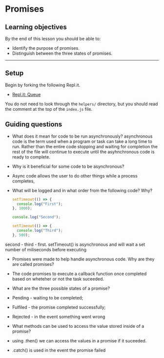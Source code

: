 # Promises

## Learning objectives

By the end of this lesson you should be able to:

- Identify the purpose of promises.
- Distinguish between the three states of promises.

---

## Setup

Begin by forking the following Repl.it.

- [Repl.it: Queue](https://replit.com/@Pursuit/Promises-Queue)

You do not need to look through the `helpers/` directory, but you should read the comment at the top of the `index.js` file.

## Guiding questions

- What does it mean for code to be run asynchronously?
  asynchronous code is the term used when a program or task can take a long time to run.  Rather than the entire code stopping and waiting for completion the rest of the file will continue to execute until the asyhnchronous code is ready to complete.

- Why is it beneficial for some code to be asynchronous?
- Async code allows the user to do other things while a process completes,

- What will be logged and in what order from the following code? Why?

  ```js
  setTimeout(() => {
    console.log("First");
  }, 1000);

  console.log("Second");

  setTimeout(() => {
    console.log("Third");
  }, 500);
  ```

second - third - first.   setTimeout() is asynchronous and will wait a set number of miliseconds before executing

- Promises were made to help handle asynchronous code. Why are they are called promises?

- The code promises to execute a callback function once completed based on wheteher or not the task suceeded.

- What are the three possible states of a promise?
- Pending - waiting to be completed;
- Fulfiled - the promise completed successfully;
- Rejected - in the event something went wrong 

- What methods can be used to access the value stored inside of a promise?
- using .then() we can access the values in a promise if it suceeded.
- .catch() is used in the event the promise failed

